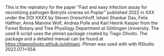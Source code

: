 This is the repiratory for the paper "Fast and easy infection assay for necrotizing pathogen Botrytis cinerea on Poplar" published 2022 in XXX under the DOI XXXX by Steven Dreischhoff, Ishani Shankar Das, Felix Häffner, Anna Malvine Wolf, Andrea Polle and Karl Henrik Kasper from the Forest Botany and Tree Physilogy Department at Göttingen University. 
The used R script uses the pliman package created by Tiago Olivoto.
The package and a detailed manual can be found at https://tiagoolivoto.github.io/pliman/.
Pliman was used with with RStudio 2022.07.1+554. 

